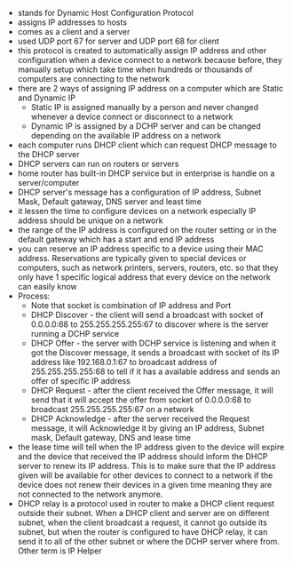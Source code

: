 - stands for Dynamic Host Configuration Protocol
- assigns IP addresses to hosts
- comes as a client and a server
- used UDP port 67 for server and UDP port 68 for client
- this protocol is created to automatically assign IP address and other configuration when a device connect to a network because before, they manually setup which take time when hundreds or thousands of computers are connecting to the network
- there are 2 ways of assigning IP address on a computer which are Static and Dynamic IP 
	- Static IP is assigned manually by a person and never changed whenever a device connect or disconnect to a network
	- Dynamic IP is assigned by a DCHP server and can be changed depending on the available IP address on a network
- each computer runs DHCP client which can request DHCP message to the DHCP server
- DHCP servers can run on routers or servers
- home router has built-in DHCP service but in enterprise is handle on a server/computer
- DHCP server's message has a configuration of IP address, Subnet Mask, Default gateway, DNS server and least time
- it lessen the time to configure devices on a network especially IP address should be unique on a network
- the range of the IP address is configured on the router setting or in the default gateway which has a start and end IP address
- you can reserve an IP address specific to a device using their MAC address. Reservations are typically given to special devices or computers, such as network printers, servers, routers, etc. so that they only have 1 specific logical address that every device on the network can easily know
- Process:
	- Note that socket is combination of IP address and Port
	- DHCP Discover - the client will send a broadcast with socket of 0.0.0.0:68 to 255.255.255.255:67 to discover where is the server running a DCHP service
	- DHCP Offer - the server with DCHP service is listening and when it got the Discover message, it sends a broadcast with socket of its IP address like 192.168.0.1:67 to broadcast address of 255.255.255.255:68 to tell if it has a available address and sends an offer of specific IP address
	- DHCP Request - after the client received the Offer message, it will send that it will accept the offer from socket of 0.0.0.0:68 to broadcast 255.255.255.255:67 on a network
	- DHCP Acknowledge - after the server received the Request message, it will Acknowledge it by giving an IP address, Subnet mask, Default gateway, DNS and lease time
- the lease time will tell when the IP address given to the device will expire and the device that received the IP address should inform the DHCP server to renew its IP address. This is to make sure that the IP address given will be available for other devices to connect to a network if the device does not renew their devices in a given time meaning they are not connected to the network anymore.
- DHCP relay is a protocol used in router to make a DHCP client request outside their subnet. When a DHCP client and server are on different subnet, when the client broadcast a request, it cannot go outside its subnet, but when the router is configured to have DHCP relay, it can send it to all of the other subnet or where the DCHP server where from. Other term is IP Helper



